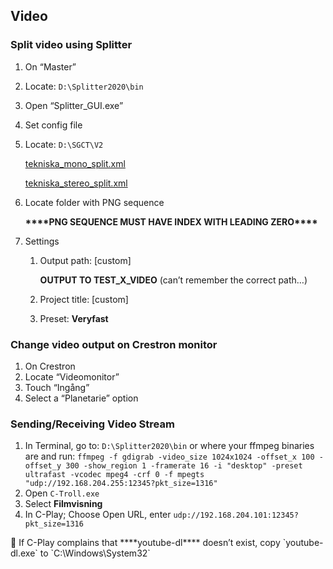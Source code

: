 ## Video

### Split video using Splitter

1. On “Master”
2. Locate: `D:\Splitter2020\bin`
3. Open “Splitter_GUI.exe”
4. Set config file
5. Locate: `D:\SGCT\V2`

   [tekniska_mono_split.xml](https://prod-files-secure.s3.us-west-2.amazonaws.com/bff47d75-b622-4565-b186-e6c0c433fca8/c163186e-ec4e-4ef2-94e8-ed44c41cdff3/tekniska_mono_split.xml)

   [tekniska_stereo_split.xml](https://prod-files-secure.s3.us-west-2.amazonaws.com/bff47d75-b622-4565-b186-e6c0c433fca8/0ff3c59d-4da5-45e4-8f04-d8f1440d4403/tekniska_stereo_split.xml)

6. Locate folder with PNG sequence

   ******\*\*\*\*******PNG SEQUENCE MUST HAVE INDEX WITH LEADING ZERO******\*\*\*\*******

7. Settings
   1. Output path: [custom]

      **OUTPUT TO TEST_X_VIDEO** (can’t remember the correct path…)

   2. Project title: [custom]
   3. Preset: **Veryfast**

### Change video output on Crestron monitor

1. On Crestron
2. Locate “Videomonitor”
3. Touch “Ingång”
4. Select a “Planetarie” option

### Sending/Receiving Video Stream

1. In Terminal, go to: `D:\Splitter2020\bin` or where your ffmpeg binaries are and run:
   `ffmpeg -f gdigrab -video_size 1024x1024 -offset_x 100 -offset_y 300 -show_region 1 -framerate 16 -i "desktop" -preset ultrafast -vcodec mpeg4 -crf 0 -f mpegts "udp://192.168.204.255:12345?pkt_size=1316"`
2. Open `C-Troll.exe`
3. Select **Filmvisning**
4. In C-Play; Choose Open URL, enter `udp://192.168.204.101:12345?pkt_size=1316`

<aside>
🚫 If C-Play complains that ****youtube-dl**** doesn’t exist, copy `youtube-dl.exe` to `C:\Windows\System32`

</aside>
